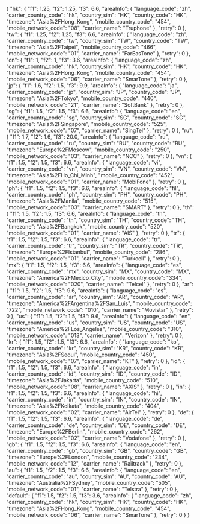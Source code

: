 {
    "hk": {
        "f1": 1.25, 
        "f2": 1.25, 
        "f3": 6.6, 
        "areaInfo": {
            "language_code": "zh", 
            "carrier_country_code": "hk", 
            "country_sim": "HK", 
            "country_code": "HK", 
            "timezone": "Asia%2FHong_Kong", 
            "mobile_country_code": "454", 
            "mobile_network_code": "08", 
            "carrier_name": "Truphone"
        }, 
        "retry": 0
    }, 
    "tw": {
        "f1": 1.25, 
        "f2": 1.25, 
        "f3": 6.6, 
        "areaInfo": {
            "language_code": "zh", 
            "carrier_country_code": "tw", 
            "country_sim": "TW", 
            "country_code": "TW", 
            "timezone": "Asia%2FTaipei", 
            "mobile_country_code": "466", 
            "mobile_network_code": "01", 
            "carrier_name": "FarEasTone"
        }, 
        "retry": 0
    }, 
    "cn": {
        "f1": 1, 
        "f2": 1, 
        "f3": 3.6, 
        "areaInfo": {
            "language_code": "zh", 
            "carrier_country_code": "hk", 
            "country_sim": "HK", 
            "country_code": "HK", 
            "timezone": "Asia%2FHong_Kong", 
            "mobile_country_code": "454", 
            "mobile_network_code": "06", 
            "carrier_name": "SmarTone"
        }, 
        "retry": 0
    }, 
    "jp": {
        "f1": 1.6, 
        "f2": 1.5, 
        "f3": 9.9, 
        "areaInfo": {
            "language_code": "ja", 
            "carrier_country_code": "jp", 
            "country_sim": "JP", 
            "country_code": "JP", 
            "timezone": "Asia%2FTokyo", 
            "mobile_country_code": "440", 
            "mobile_network_code": "21", 
            "carrier_name": "SoftBank"
        }, 
        "retry": 0
    }, 
    "sg": {
        "f1": 1.5, 
        "f2": 1.5, 
        "f3": 6.6, 
        "areaInfo": {
            "language_code": "en", 
            "carrier_country_code": "sg", 
            "country_sim": "SG", 
            "country_code": "SG", 
            "timezone": "Asia%2FSingapore", 
            "mobile_country_code": "525", 
            "mobile_network_code": "07", 
            "carrier_name": "SingTel"
        }, 
        "retry": 0
    }, 
    "ru": {
        "f1": 1.7, 
        "f2": 1.6, 
        "f3": 20.0, 
        "areaInfo": {
            "language_code": "ru", 
            "carrier_country_code": "ru", 
            "country_sim": "RU", 
            "country_code": "RU", 
            "timezone": "Europe%2FMoscow", 
            "mobile_country_code": "250", 
            "mobile_network_code": "03", 
            "carrier_name": "NCC"
        }, 
        "retry": 0
    }, 
    "vn": {
        "f1": 1.5, 
        "f2": 1.5, 
        "f3": 6.6, 
        "areaInfo": {
            "language_code": "vi", 
            "carrier_country_code": "vn", 
            "country_sim": "VN", 
            "country_code": "VN", 
            "timezone": "Asia%2FHo_Chi_Minh", 
            "mobile_country_code": "452", 
            "mobile_network_code": "01", 
            "carrier_name": "MobiFone"
        }, 
        "retry": 0
    }, 
    "ph": {
        "f1": 1.5, 
        "f2": 1.5, 
        "f3": 6.6, 
        "areaInfo": {
            "language_code": "fil", 
            "carrier_country_code": "ph", 
            "country_sim": "PH", 
            "country_code": "PH", 
            "timezone": "Asia%2FManila", 
            "mobile_country_code": "515", 
            "mobile_network_code": "03", 
            "carrier_name": "SMART"
        }, 
        "retry": 0
    }, 
    "th": {
        "f1": 1.5, 
        "f2": 1.5, 
        "f3": 6.6, 
        "areaInfo": {
            "language_code": "th", 
            "carrier_country_code": "th", 
            "country_sim": "TH", 
            "country_code": "TH", 
            "timezone": "Asia%2FBangkok", 
            "mobile_country_code": "520", 
            "mobile_network_code": "01", 
            "carrier_name": "AIS"
        }, 
        "retry": 0
    }, 
    "tr": {
        "f1": 1.5, 
        "f2": 1.5, 
        "f3": 6.6, 
        "areaInfo": {
            "language_code": "tr", 
            "carrier_country_code": "tr", 
            "country_sim": "TR", 
            "country_code": "TR", 
            "timezone": "Europe%2FIstanbul", 
            "mobile_country_code": "286", 
            "mobile_network_code": "01", 
            "carrier_name": "Turkcell"
        }, 
        "retry": 0
    }, 
    "mx": {
        "f1": 1.5, 
        "f2": 1.5, 
        "f3": 6.6, 
        "areaInfo": {
            "language_code": "es", 
            "carrier_country_code": "mx", 
            "country_sim": "MX", 
            "country_code": "MX", 
            "timezone": "America%2FMexico_City", 
            "mobile_country_code": "334", 
            "mobile_network_code": "020", 
            "carrier_name": "Telcel"
        }, 
        "retry": 0
    },
    "ar": {
        "f1": 1.5, 
        "f2": 1.5, 
        "f3": 9.6, 
        "areaInfo": {
            "language_code": "es", 
            "carrier_country_code": "ar", 
            "country_sim": "AR", 
            "country_code": "AR", 
            "timezone": "America%2FArgentina%2FSan_Luis", 
            "mobile_country_code": "722", 
            "mobile_network_code": "010", 
            "carrier_name": "Movistar"
        }, 
        "retry": 0
    },
    "us": {
        "f1": 1.5, 
        "f2": 1.5, 
        "f3": 9.6, 
        "areaInfo": {
            "language_code": "en", 
            "carrier_country_code": "us", 
            "country_sim": "US", 
            "country_code": "US", 
            "timezone": "America%2FLos_Angeles", 
            "mobile_country_code": "310", 
            "mobile_network_code": "013", 
            "carrier_name": "Verizon"
        }, 
        "retry": 0
    },
    "kr": {
        "f1": 1.5, 
        "f2": 1.5, 
        "f3": 6.6, 
        "areaInfo": {
            "language_code": "ko", 
            "carrier_country_code": "kr", 
            "country_sim": "KR", 
            "country_code": "KR", 
            "timezone": "Asia%2FSeoul", 
            "mobile_country_code": "450", 
            "mobile_network_code": "07", 
            "carrier_name": "KT"
        }, 
        "retry": 0
    },
    "id": {
        "f1": 1.5, 
        "f2": 1.5, 
        "f3": 6.6, 
        "areaInfo": {
            "language_code": "in", 
            "carrier_country_code": "id", 
            "country_sim": "ID", 
            "country_code": "ID", 
            "timezone": "Asia%2FJakarta", 
            "mobile_country_code": "510", 
            "mobile_network_code": "08", 
            "carrier_name": "AXIS"
        }, 
        "retry": 0
    },
    "in": {
        "f1": 1.5,
        "f2": 1.5,
        "f3": 6.6,
        "areaInfo": {
            "language_code": "hi",
            "carrier_country_code": "in",
            "country_sim": "IN",
            "country_code": "IN",
            "timezone": "Asia%2FKolkata",
            "mobile_country_code": "404",
            "mobile_network_code": "02",
            "carrier_name": "AirTel"
        },
        "retry": 0
    },
    "de": {
        "f1": 1.5,
        "f2": 1.5,
        "f3": 6.6,
        "areaInfo": {
            "language_code": "de",
            "carrier_country_code": "de",
            "country_sim": "DE",
            "country_code": "DE",
            "timezone": "Europe%2FBerlin",
            "mobile_country_code": "262",
            "mobile_network_code": "02",
            "carrier_name": "Vodafone"
        },
        "retry": 0
    },
    "gb": {
        "f1": 1.5,
        "f2": 1.5,
        "f3": 6.6,
        "areaInfo": {
            "language_code": "en",
            "carrier_country_code": "gb",
            "country_sim": "GB",
            "country_code": "GB",
            "timezone": "Europe%2FLondon",
            "mobile_country_code": "234",
            "mobile_network_code": "12",
            "carrier_name": "Railtrack"
        },
        "retry": 0
    },
    "au": {
        "f1": 1.5,
        "f2": 1.5,
        "f3": 6.6,
        "areaInfo": {
            "language_code": "en",
            "carrier_country_code": "au",
            "country_sim": "AU",
            "country_code": "AU",
            "timezone": "Australia%2FSydney",
            "mobile_country_code": "505",
            "mobile_network_code": "01",
            "carrier_name": "Telstra"
        },
        "retry": 0
    },
    "default": {
        "f1": 1.5, 
        "f2": 1.5, 
        "f3": 3.6, 
        "areaInfo": {
            "language_code": "zh", 
            "carrier_country_code": "hk", 
            "country_sim": "HK", 
            "country_code": "HK", 
            "timezone": "Asia%2FHong_Kong", 
            "mobile_country_code": "454", 
            "mobile_network_code": "06", 
            "carrier_name": "SmarTone"
        }, 
        "retry": 0
    }
}
